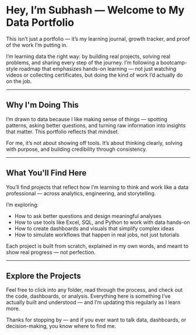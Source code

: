 # Hey, I’m Subhash — Welcome to My Data Portfolio

This isn’t just a portfolio — it’s my learning journal, growth tracker, and proof of the work I’m putting in.

I’m learning data the right way: by building real projects, solving real problems, and sharing every step of the journey. I’m following a bootcamp-style roadmap that emphasizes hands-on learning — not just watching videos or collecting certificates, but doing the kind of work I’d actually do on the job.

---

## Why I'm Doing This

I’m drawn to data because I like making sense of things — spotting patterns, asking better questions, and turning raw information into insights that matter. This portfolio reflects that mindset.

For me, it’s not about showing off tools. It’s about thinking clearly, solving with purpose, and building credibility through consistency.

---

## What You'll Find Here

You’ll find projects that reflect how I’m learning to think and work like a data professional — across analytics, engineering, and storytelling.

I’m exploring:
- How to ask better questions and design meaningful analyses  
- How to use tools like Excel, SQL, and Python to work with data hands-on  
- How to create dashboards and visuals that simplify complex ideas  
- How to simulate workflows that happen in real jobs, not just tutorials  

Each project is built from scratch, explained in my own words, and meant to show real progress — not perfection.

--- 

## Explore the Projects

Feel free to click into any folder, read through the process, and check out the code, dashboards, or analysis. Everything here is something I’ve actually built and understood — and I’m updating this regularly as I learn more.

Thanks for stopping by — and if you ever want to talk data, dashboards, or decision-making, you know where to find me.


